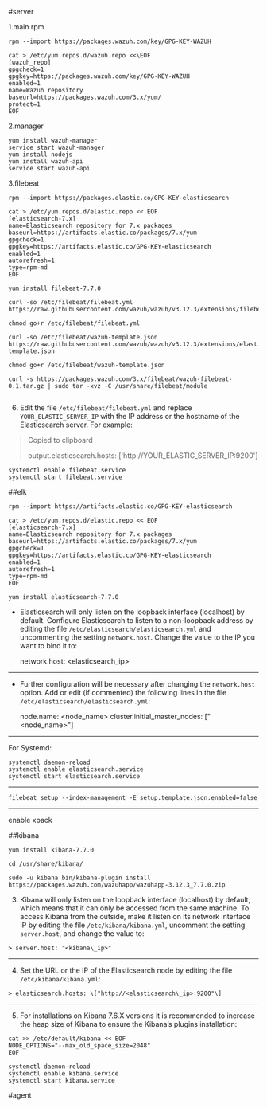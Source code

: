 #server

1.main rpm
```
rpm --import https://packages.wazuh.com/key/GPG-KEY-WAZUH

cat > /etc/yum.repos.d/wazuh.repo <<\EOF
[wazuh_repo]
gpgcheck=1
gpgkey=https://packages.wazuh.com/key/GPG-KEY-WAZUH
enabled=1
name=Wazuh repository
baseurl=https://packages.wazuh.com/3.x/yum/
protect=1
EOF
```
2.manager
```
yum install wazuh-manager
service start wazuh-manager 
yum install nodejs
yum install wazuh-api
service start wazuh-api
```
3.filebeat
```
rpm --import https://packages.elastic.co/GPG-KEY-elasticsearch

cat > /etc/yum.repos.d/elastic.repo << EOF
[elasticsearch-7.x]
name=Elasticsearch repository for 7.x packages
baseurl=https://artifacts.elastic.co/packages/7.x/yum
gpgcheck=1
gpgkey=https://artifacts.elastic.co/GPG-KEY-elasticsearch
enabled=1
autorefresh=1
type=rpm-md
EOF

yum install filebeat-7.7.0

curl -so /etc/filebeat/filebeat.yml https://raw.githubusercontent.com/wazuh/wazuh/v3.12.3/extensions/filebeat/7.x/filebeat.yml

chmod go+r /etc/filebeat/filebeat.yml

curl -so /etc/filebeat/wazuh-template.json https://raw.githubusercontent.com/wazuh/wazuh/v3.12.3/extensions/elasticsearch/7.x/wazuh-template.json

chmod go+r /etc/filebeat/wazuh-template.json

curl -s https://packages.wazuh.com/3.x/filebeat/wazuh-filebeat-0.1.tar.gz | sudo tar -xvz -C /usr/share/filebeat/module


```
6. Edit the file `/etc/filebeat/filebeat.yml` and replace `YOUR_ELASTIC_SERVER_IP` with the IP address or the hostname of the Elasticsearch server. For example:

> Copied to clipboard
> 
> output.elasticsearch.hosts: \['http://YOUR\_ELASTIC\_SERVER\_IP:9200'\]


```
systemctl enable filebeat.service
systemctl start filebeat.service
```


##elk


```
rpm --import https://artifacts.elastic.co/GPG-KEY-elasticsearch

cat > /etc/yum.repos.d/elastic.repo << EOF
[elasticsearch-7.x]
name=Elasticsearch repository for 7.x packages
baseurl=https://artifacts.elastic.co/packages/7.x/yum
gpgcheck=1
gpgkey=https://artifacts.elastic.co/GPG-KEY-elasticsearch
enabled=1
autorefresh=1
type=rpm-md
EOF

yum install elasticsearch-7.7.0
```

- Elasticsearch will only listen on the loopback interface (localhost) by default. Configure Elasticsearch to listen to a non-loopback address by editing the file `/etc/elasticsearch/elasticsearch.yml` and uncommenting the setting `network.host`. Change the value to the IP you want to bind it to:
    
    
    network.host: <elasticsearch\_ip>


---
- Further configuration will be necessary after changing the `network.host` option. Add or edit (if commented) the following lines in the file `/etc/elasticsearch/elasticsearch.yml`:
    
    
    node.name: <node\_name>
    cluster.initial\_master\_nodes: \["<node\_name>"\]
---

For Systemd:
```
systemctl daemon-reload
systemctl enable elasticsearch.service
systemctl start elasticsearch.service
```

---
```
filebeat setup --index-management -E setup.template.json.enabled=false
```



---


enable xpack



##kibana

```
yum install kibana-7.7.0

cd /usr/share/kibana/

sudo -u kibana bin/kibana-plugin install https://packages.wazuh.com/wazuhapp/wazuhapp-3.12.3_7.7.0.zip
```

3. Kibana will only listen on the loopback interface (localhost) by default, which means that it can only be accessed from the same machine. To access Kibana from the outside, make it listen on its network interface IP by editing the file `/etc/kibana/kibana.yml`, uncomment the setting `server.host`, and change the value to:

```
> server.host: "<kibana\_ip>"
```

---

4. Set the URL or the IP of the Elasticsearch node by editing the file `/etc/kibana/kibana.yml`:

```
> elasticsearch.hosts: \["http://<elasticsearch\_ip>:9200"\]
```
---

5. For installations on Kibana 7.6.X versions it is recommended to increase the heap size of Kibana to ensure the Kibana’s plugins installation:

```
cat >> /etc/default/kibana << EOF
NODE_OPTIONS="--max_old_space_size=2048"
EOF
```

```
systemctl daemon-reload
systemctl enable kibana.service
systemctl start kibana.service
```


#agent


